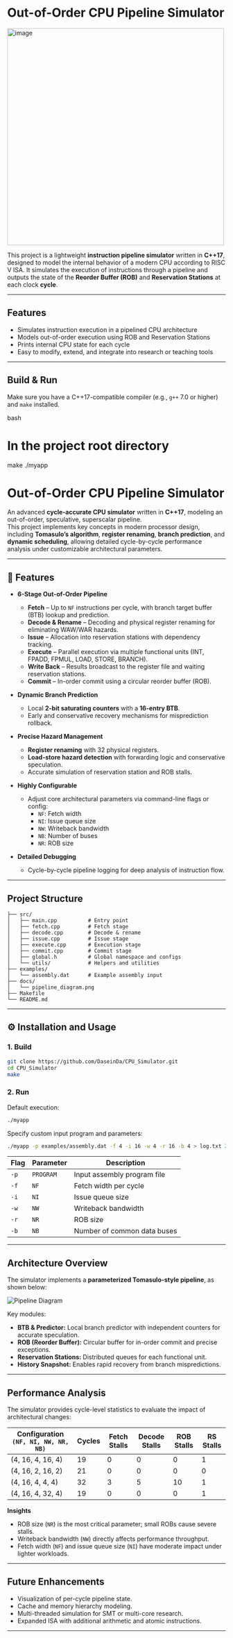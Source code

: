 # Out-of-Order CPU Pipeline Simulator
<img width="500" height="500" alt="image" src="https://github.com/user-attachments/assets/eedbb709-321b-42e9-8c4f-0bac970397fb" />

This project is a lightweight **instruction pipeline simulator** written in **C++17**, designed to model the internal behavior of a modern CPU according to RISC V ISA. It simulates the execution of instructions through a pipeline and outputs the state of the **Reorder Buffer (ROB)** and **Reservation Stations** at each clock **cycle**.

---

## Features

- Simulates instruction execution in a pipelined CPU architecture
- Models out-of-order execution using ROB and Reservation Stations
- Prints internal CPU state for each cycle
- Easy to modify, extend, and integrate into research or teaching tools

---

## Build & Run

Make sure you have a C++17-compatible compiler (e.g., `g++` 7.0 or higher) and `make` installed.

bash
# In the project root directory
make
./myapp
# Out-of-Order CPU Pipeline Simulator

An advanced **cycle-accurate CPU simulator** written in **C++17**, modeling an out-of-order, speculative, superscalar pipeline.  
This project implements key concepts in modern processor design, including **Tomasulo’s algorithm**, **register renaming**, **branch prediction**, and **dynamic scheduling**, allowing detailed cycle-by-cycle performance analysis under customizable architectural parameters.

---

## 🚀 Features

- **6-Stage Out-of-Order Pipeline**
  - **Fetch** – Up to `NF` instructions per cycle, with branch target buffer (BTB) lookup and prediction.  
  - **Decode & Rename** – Decoding and physical register renaming for eliminating WAW/WAR hazards.  
  - **Issue** – Allocation into reservation stations with dependency tracking.  
  - **Execute** – Parallel execution via multiple functional units (INT, FPADD, FPMUL, LOAD, STORE, BRANCH).  
  - **Write Back** – Results broadcast to the register file and waiting reservation stations.  
  - **Commit** – In-order commit using a circular reorder buffer (ROB).

- **Dynamic Branch Prediction**
  - Local **2-bit saturating counters** with a **16-entry BTB**.  
  - Early and conservative recovery mechanisms for misprediction rollback.

- **Precise Hazard Management**
  - **Register renaming** with 32 physical registers.  
  - **Load-store hazard detection** with forwarding logic and conservative speculation.  
  - Accurate simulation of reservation station and ROB stalls.

- **Highly Configurable**
  - Adjust core architectural parameters via command-line flags or config:
    - `NF`: Fetch width  
    - `NI`: Issue queue size  
    - `NW`: Writeback bandwidth  
    - `NB`: Number of buses  
    - `NR`: ROB size  

- **Detailed Debugging**
  - Cycle-by-cycle pipeline logging for deep analysis of instruction flow.  

---

## Project Structure

```
├── src/
│   ├── main.cpp          # Entry point
│   ├── fetch.cpp         # Fetch stage
│   ├── decode.cpp        # Decode & rename
│   ├── issue.cpp         # Issue stage
│   ├── execute.cpp       # Execution stage
│   ├── commit.cpp        # Commit stage
│   ├── global.h          # Global namespace and configs
│   └── utils/            # Helpers and utilities
├── examples/
│   └── assembly.dat      # Example assembly input
├── docs/
│   └── pipeline_diagram.png
├── Makefile
└── README.md
```
---

## ⚙️ Installation and Usage

### **1. Build**

```bash
git clone https://github.com/DaseinDa/CPU_Simulator.git
cd CPU_Simulator
make
```

### **2. Run**

Default execution:

```bash
./myapp
```

Specify custom input program and parameters:

```bash
./myapp -p examples/assembly.dat -f 4 -i 16 -w 4 -r 16 -b 4 > log.txt 2>&1
```

| Flag | Parameter | Description                 |
| ---- | --------- | --------------------------- |
| `-p` | `PROGRAM` | Input assembly program file |
| `-f` | `NF`      | Fetch width per cycle       |
| `-i` | `NI`      | Issue queue size            |
| `-w` | `NW`      | Writeback bandwidth         |
| `-r` | `NR`      | ROB size                    |
| `-b` | `NB`      | Number of common data buses |

---

## Architecture Overview

The simulator implements a **parameterized Tomasulo-style pipeline**, as shown below:

![Pipeline Diagram](docs/pipeline_diagram.png)

Key modules:

- **BTB & Predictor:** Local branch predictor with independent counters for accurate speculation.  
- **ROB (Reorder Buffer):** Circular buffer for in-order commit and precise exceptions.  
- **Reservation Stations:** Distributed queues for each functional unit.  
- **History Snapshot:** Enables rapid recovery from branch mispredictions.

---

## Performance Analysis

The simulator provides cycle-level statistics to evaluate the impact of architectural changes:

| Configuration `(NF, NI, NW, NR, NB)` | Cycles | Fetch Stalls | Decode Stalls | ROB Stalls | RS Stalls |
| ------------------------------------ | ------ | ------------ | ------------- | ---------- | --------- |
| (4, 16, 4, 16, 4)                    | 19     | 0            | 0             | 0          | 1         |
| (4, 16, 2, 16, 2)                    | 21     | 0            | 0             | 0          | 0         |
| (4, 16, 4, 4, 4)                     | 32     | 3            | 5             | 10         | 1         |
| (4, 16, 4, 32, 4)                    | 19     | 0            | 0             | 0          | 1         |

**Insights**  

- ROB size (`NR`) is the most critical parameter; small ROBs cause severe stalls.  
- Writeback bandwidth (`NW`) directly affects performance throughput.  
- Fetch width (`NF`) and issue queue size (`NI`) have moderate impact under lighter workloads.  

---

## Future Enhancements

- Visualization of per-cycle pipeline state.  
- Cache and memory hierarchy modeling.  
- Multi-threaded simulation for SMT or multi-core research.  
- Expanded ISA with additional arithmetic and atomic instructions.

---
